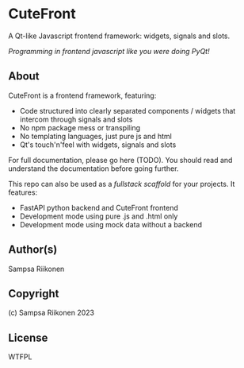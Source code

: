 # CuteFront

A Qt-like Javascript frontend framework: widgets, signals and slots.

*Programming in frontend javascript like you were doing PyQt!*

## About

CuteFront is a frontend framework, featuring:

- Code structured into clearly separated components / widgets that intercom through signals and slots
- No npm package mess or transpiling
- No templating languages, just pure js and html
- Qt's touch'n'feel with widgets, signals and slots

For full documentation, please go here (TODO).  You should read and understand the documentation
before going further.

This repo can also be used as a *fullstack scaffold* for your projects.  It features:

- FastAPI python backend and CuteFront frontend
- Development mode using pure .js and .html only
- Development mode using mock data without a backend

## Author(s)

Sampsa Riikonen

## Copyright

(c) Sampsa Riikonen 2023

## License

WTFPL
